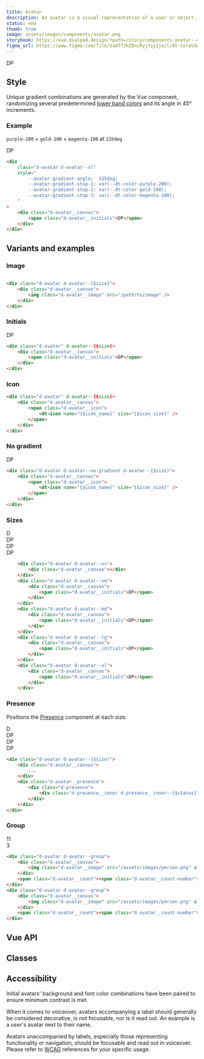 ```yaml
---
title: Avatar
description: An avatar is a visual representation of a user or object.
status: new
thumb: true
image: assets/images/components/avatar.png
storybook: https://vue.dialpad.design/?path=/story/components-avatar--default
figma_url: https://www.figma.com/file/2adf7JhZOncRyjYiy2joil/DT-Core%3A-Components-7?node-id=8918%3A21289&viewport=137%2C605%2C0.46&t=xHutRjwo1o5zMTgT-11
---
```


<code-well-header>
    <div class="d-d-inline-flex d-ai-center d-flow8">
        <div class="d-avatar d-avatar--md">
            <div class="d-avatar__canvas">
                <img class="d-avatar__image" src="/assets/images/person.png" alt=""/>
            </div>
            <div class="d-avatar__presence">
                <example-presence presence="active"/>
            </div>
        </div>
        <div class="d-avatar d-avatar--md">
            <div class="d-avatar__canvas">
                <span class="d-avatar__initials">DP</span>
            </div>
            <div class="d-avatar__presence">
                <example-presence presence="busy"/>
            </div>
        </div>
        <div class="d-avatar d-avatar--md">
            <div class="d-avatar__canvas">
                <span class="d-avatar__icon">
                    <dt-icon name="video" size="300" />
                </span>
            </div>
            <div class="d-avatar__presence">
                <example-presence presence="away"/>
            </div>
        </div>
    </div>
</code-well-header>

<!-- <component-combinator component-name="DtAvatar" /> -->

## Style

Unique gradient combinations are generated by the Vue component, randomizing several predetermined [lower band colors](/design/colors/#base-palette) and its angle in 45° increments.

### Example

`purple-200` + `gold-100` + `magenta-100` at `135deg`

<code-well-header>
    <div
        class="d-avatar d-avatar--xl"
        style="
            --avatar-gradient-angle:  135deg;
            --avatar-gradient-stop-1: var(--dt-color-purple-200);
            --avatar-gradient-stop-2: var(--dt-color-gold-100);
            --avatar-gradient-stop-3: var(--dt-color-magenta-100);
        "
    >
        <div class="d-avatar__canvas">
            <span class="d-avatar__initials">DP</span>
        </div>
    </div>
</code-well-header>

```html
<div
    class="d-avatar d-avatar--xl"
    style="
        --avatar-gradient-angle:  135deg;
        --avatar-gradient-stop-1: var(--dt-color-purple-200);
        --avatar-gradient-stop-2: var(--dt-color-gold-100);
        --avatar-gradient-stop-3: var(--dt-color-magenta-100);
    "
>
    <div class="d-avatar__canvas">
        <span class="d-avatar__initials">DP</span>
    </div>
</div>
```

## Variants and examples

### Image

<code-well-header>
    <div class="d-avatar d-avatar--md">
        <div class="d-avatar__canvas">
            <img class="d-avatar__image" src="/assets/images/person.png" alt=""/>
        </div>
    </div>
</code-well-header>

```html
<div class="d-avatar d-avatar--{$size}">
    <div class="d-avatar__canvas">
        <img class="d-avatar__image" src="/path/to/image" />
    </div>
</div>
```

### Initials

<code-well-header>
    <div class="d-avatar d-avatar--md">
        <div class="d-avatar__canvas">
            <span class="d-avatar__initials">DP</span>
        </div>
    </div>
</code-well-header>

```html
<div class="d-avatar" d-avatar--{$size}>
    <div class="d-avatar__canvas">
        <span class="d-avatar__initials">DP</span>
    </div>
</div>
```

### Icon

<code-well-header>
    <div class="d-avatar d-avatar--md">
        <div class="d-avatar__canvas">
            <span class="d-avatar__icon">
                <dt-icon name="video" size="300" />
            </span>
        </div>
    </div>
</code-well-header>

```html
<div class="d-avatar" d-avatar--{$size}>
    <div class="d-avatar__canvas">
        <span class="d-avatar__icon">
            <dt-icon name="{$icon_name}" size="{$icon_size}" />
        </span>
    </div>
</div>
```

### No gradient

<code-well-header>
    <div class="d-d-inline-flex d-ai-center d-flow8">
        <div class="d-avatar d-avatar--no-gradient d-avatar--md">
            <div class="d-avatar__canvas">
                <span class="d-avatar__icon">
                    <dt-icon name="video" size="300" />
                </span>
            </div>
        </div>
        <div class="d-avatar d-avatar--no-gradient d-avatar--md">
            <div class="d-avatar__canvas">
                <span class="d-avatar__initials">DP</span>
            </div>
        </div>
    </div>
</code-well-header>

```html
<div class="d-avatar d-avatar--no-gradient d-avatar--{$size}">
    <div class="d-avatar__canvas">
        <span class="d-avatar__icon">
            <dt-icon name="{$icon_name}" size="{$icon_size}" />
        </span>
    </div>
</div>
```

### Sizes

<code-well-header>
    <div class="d-d-inline-flex d-ai-center d-flow8">
        <div class="d-avatar d-avatar--xs">
            <div class="d-avatar__canvas"></div>
        </div>
        <div class="d-avatar d-avatar--sm">
            <div class="d-avatar__canvas">
                <span class="d-avatar__initials">D</span>
            </div>
        </div>
        <div class="d-avatar d-avatar--md">
            <div class="d-avatar__canvas">
                <span class="d-avatar__initials">DP</span>
            </div>
        </div>
        <div class="d-avatar d-avatar--lg">
            <div class="d-avatar__canvas">
                <span class="d-avatar__initials">DP</span>
            </div>
        </div>
        <div class="d-avatar d-avatar--xl">
            <div class="d-avatar__canvas">
                <span class="d-avatar__initials">DP</span>
            </div>
        </div>
    </div>
</code-well-header>

```html
    <div class="d-avatar d-avatar--xs">
        <div class="d-avatar__canvas"></div>
    </div>
    <div class="d-avatar d-avatar--sm">
        <div class="d-avatar__canvas">
            <span class="d-avatar__initials">DP</span>
        </div>
    </div>
    <div class="d-avatar d-avatar--md">
        <div class="d-avatar__canvas">
            <span class="d-avatar__initials">DP</span>
        </div>
    </div>
    <div class="d-avatar d-avatar--lg">
        <div class="d-avatar__canvas">
            <span class="d-avatar__initials">DP</span>
        </div>
    </div>
    <div class="d-avatar d-avatar--xl">
        <div class="d-avatar__canvas">
            <span class="d-avatar__initials">DP</span>
        </div>
    </div>
```

### Presence

Positions the [Presence](/components/presence.html) component at each size.

<code-well-header>
    <div class="d-d-inline-flex d-ai-center d-flow8">
        <div class="d-avatar d-avatar--xs">
            <div class="d-avatar__canvas">
                <img class="d-avatar__image" src="/assets/images/person.png" alt=""/>
            </div>
            <div class="d-avatar__presence">
                <example-presence presence="active"/>
            </div>
        </div>
        <div class="d-avatar d-avatar--sm">
            <div class="d-avatar__canvas">
                <img class="d-avatar__image" src="/assets/images/person.png" alt=""/>
            </div>
            <div class="d-avatar__presence">
                <example-presence presence="active"/>
            </div>
        </div>
        <div class="d-avatar d-avatar--md">
            <div class="d-avatar__canvas">
                <img class="d-avatar__image" src="/assets/images/person.png" alt=""/>
            </div>
            <div class="d-avatar__presence">
                <example-presence presence="busy"/>
            </div>
        </div>
        <div class="d-avatar d-avatar--lg">
            <div class="d-avatar__canvas">
                <img class="d-avatar__image" src="/assets/images/person.png" alt=""/>
            </div>
            <div class="d-avatar__presence">
                <example-presence presence="offline"/>
            </div>
        </div>
        <div class="d-avatar d-avatar--xl">
            <div class="d-avatar__canvas">
                <img class="d-avatar__image" src="/assets/images/person.png" alt=""/>
            </div>
            <div class="d-avatar__presence">
                <example-presence presence="offline"/>
            </div>
        </div>
    </div>
    <div class="d-d-inline-flex d-ai-center d-flow8">
        <div class="d-avatar d-avatar--xs">
            <div class="d-avatar__canvas"></div>
            <div class="d-avatar__presence">
                <example-presence presence="active"/>
            </div>
        </div>
        <div class="d-avatar d-avatar--sm">
            <div class="d-avatar__canvas">
                <span class="d-avatar__initials">D</span>
            </div>
            <div class="d-avatar__presence">
                <example-presence presence="active"/>
            </div>
        </div>
        <div class="d-avatar d-avatar--md">
            <div class="d-avatar__canvas">
                <span class="d-avatar__initials">DP</span>
            </div>
            <div class="d-avatar__presence">
                <example-presence presence="busy"/>
            </div>
        </div>
        <div class="d-avatar d-avatar--lg">
            <div class="d-avatar__canvas">
                <span class="d-avatar__initials">DP</span>
            </div>
            <div class="d-avatar__presence">
                <example-presence presence="away"/>
            </div>
        </div>
        <div class="d-avatar d-avatar--xl">
            <div class="d-avatar__canvas">
                <span class="d-avatar__initials">DP</span>
            </div>
            <div class="d-avatar__presence">
                <example-presence presence="away"/>
            </div>
        </div>
    </div>
    <div class="d-d-inline-flex d-ai-center d-flow8">
        <div class="d-avatar d-avatar--xs">
            <div class="d-avatar__canvas"></div>
            <div class="d-avatar__presence">
                <example-presence presence="busy"/>
            </div>
        </div>
        <div class="d-avatar d-avatar--sm">
            <div class="d-avatar__canvas">
                <span class="d-avatar__icon">
                    <dt-icon name="video" size="200" />
                </span>
            </div>
            <div class="d-avatar__presence">
                <example-presence presence="away"/>
            </div>
        </div>
        <div class="d-avatar d-avatar--md">
            <div class="d-avatar__canvas">
                <span class="d-avatar__icon">
                    <dt-icon name="video" size="300" />
                </span>
            </div>
            <div class="d-avatar__presence">
                <example-presence presence="offline"/>
            </div>
        </div>
        <div class="d-avatar d-avatar--lg">
            <div class="d-avatar__canvas">
                <span class="d-avatar__icon">
                    <dt-icon name="video" size="500" />
                </span>
            </div>
            <div class="d-avatar__presence">
                <example-presence presence="active"/>
            </div>
        </div>
        <div class="d-avatar d-avatar--xl">
            <div class="d-avatar__canvas">
                <span class="d-avatar__icon">
                    <dt-icon name="video" size="600" />
                </span>
            </div>
            <div class="d-avatar__presence">
                <example-presence presence="active"/>
            </div>
        </div>
    </div>
</code-well-header>

```html
<div class="d-avatar d-avatar--{$size)">
    <div class="d-avatar__canvas">
        ...
    </div>
    <div class="d-avatar__presence">
        <div class="d-presence">
            <div class="d-presence__inner d-presence__inner--{$status}"></div>
        </div>
    </div>
</div>
```

### Group

<code-well-header>
    <div class="d-d-inline-flex d-ai-center d-flow8">
        <div class="d-avatar d-avatar--group">
            <div class="d-avatar__canvas">
                <img class="d-avatar__image" src="/assets/images/person.png" alt=""/>
            </div>
            <span class="d-avatar__count"><span class="d-avatar__count-number">11</span></span>
        </div>
        <div class="d-avatar d-avatar--group">
            <div class="d-avatar__canvas">
                <img class="d-avatar__image" src="/assets/images/person.png" alt=""/>
            </div>
            <span class="d-avatar__count"><span class="d-avatar__count-number">3</span></span>
        </div>
    </div>
</code-well-header>

```html
<div class="d-avatar d-avatar--group">
    <div class="d-avatar__canvas">
        <img class="d-avatar__image" src="/assets/images/person.png" alt=""/>
    </div>
    <span class="d-avatar__count"><span class="d-avatar__count-number">12</span></span>
</div>
<div class="d-avatar d-avatar--group">
    <div class="d-avatar__canvas">
        <img class="d-avatar__image" src="/assets/images/person.png" alt=""/>
    </div>
    <span class="d-avatar__count"><span class="d-avatar__count-number">1</span></span>
</div>
```

## Vue API

<component-vue-api component-name="avatar" />

## Classes

<component-class-table component-name="avatar"></component-class-table>

## Accessibility

Initial avatars' background and font color combinations have been paired to ensure minimum contrast is met.

When it comes to voiceover, avatars accompanying a label should generally be considered decorative,
is not focusable, nor is it read out. An example is a user's avatar next to their name.

Avatars unaccompanied by labels, especially those representing functionality or navigation, should be focusable and
read out in voiceover. Please refer
to [WCAG](https://www.w3.org/WAI/tutorials/images/decorative) references for
your specific usage.

<script setup>
import ExamplePresence from '@exampleComponents/ExamplePresence.vue';
</script>
